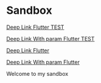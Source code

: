 # Sandbox

[Deep Link Flutter TEST](http://test.deeplink.dev)

[Deep Link With param Flutter TEST](http://test.deeplink.dev/parameter)

[Deep Link Flutter](http://deeplink.flutter.dev)

[Deep Link With param Flutter](http://deeplink.flutter.dev/parameter)

Welcome to my sandbox

